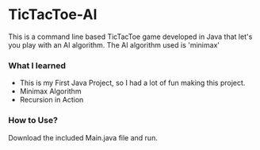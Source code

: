 # TicTacToe-AI
<p>This is a command line based TicTacToe game developed in Java that let's you play with an AI algorithm. The AI algorithm used is 'minimax'</p>
<h3>What I learned</h3>
<ul>
<li>This is my First Java Project, so I had a lot of fun making this project.</li>
<li>Minimax Algorithm</li>
<li>Recursion in Action</li>
</ul>
<h3>How to Use?</h2>
<p>Download the included Main.java file and run.</p>
